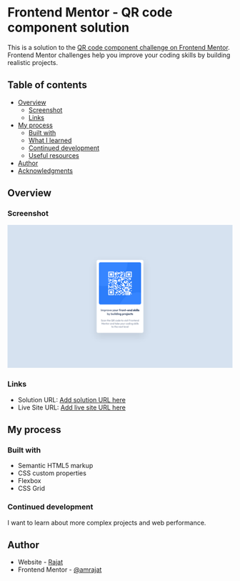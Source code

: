 # Frontend Mentor - QR code component solution

This is a solution to the [QR code component challenge on Frontend Mentor](https://www.frontendmentor.io/challenges/qr-code-component-iux_sIO_H). Frontend Mentor challenges help you improve your coding skills by building realistic projects.

## Table of contents

- [Overview](#overview)
  - [Screenshot](#screenshot)
  - [Links](#links)
- [My process](#my-process)
  - [Built with](#built-with)
  - [What I learned](#what-i-learned)
  - [Continued development](#continued-development)
  - [Useful resources](#useful-resources)
- [Author](#author)
- [Acknowledgments](#acknowledgments)

## Overview

### Screenshot

![](./screenshot.png)

### Links

- Solution URL: [Add solution URL here](https://github.com/amrajat/QR-code-component)
- Live Site URL: [Add live site URL here](http://amrajat.github.io/QR-code-component/)

## My process

### Built with

- Semantic HTML5 markup
- CSS custom properties
- Flexbox
- CSS Grid

### Continued development

I want to learn about more complex projects and web performance.

## Author

- Website - [Rajat](https://github.com/amrajat/)
- Frontend Mentor - [@amrajat](https://www.frontendmentor.io/profile/amrajat)
